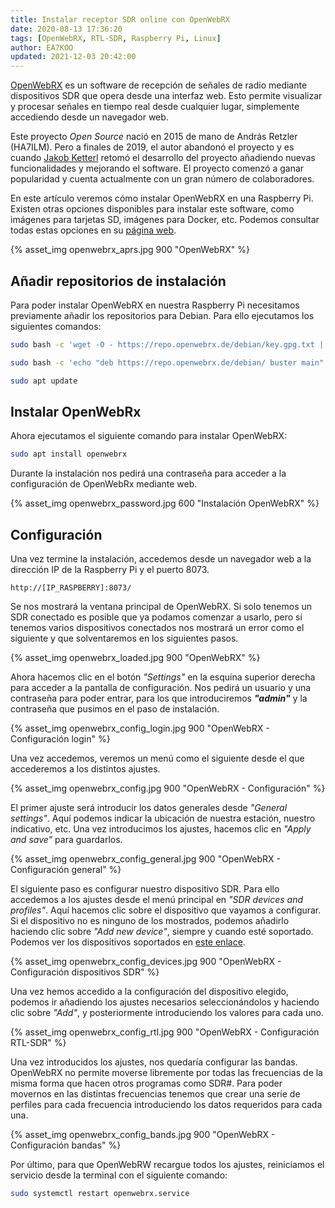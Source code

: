```yaml
---
title: Instalar receptor SDR online con OpenWebRX
date: 2020-08-13 17:36:20
tags: [OpenWebRX, RTL-SDR, Raspberry Pi, Linux]
author: EA7KOO
updated: 2021-12-03 20:42:00
---
```


[OpenWebRX](https://www.openwebrx.de/) es un software de recepción de señales de radio mediante dispositivos SDR que opera desde una interfaz web. Esto permite visualizar y procesar señales en tiempo real desde cualquier lugar, simplemente accediendo desde un navegador web.

Este proyecto _Open Source_ nació en 2015 de mano de András Retzler (HA7ILM). Pero a finales de 2019, el autor abandonó el proyecto y es cuando [Jakob Ketterl](https://github.com/jketterl) retomó el desarrollo del proyecto añadiendo nuevas funcionalidades y mejorando el software. El proyecto comenzó a ganar popularidad y cuenta actualmente con un gran número de colaboradores.

En este artículo veremos cómo instalar OpenWebRX en una Raspberry Pi. Existen otras opciones disponibles para instalar este software, como imágenes para tarjetas SD, imágenes para Docker, etc. Podemos consultar todas estas opciones en su [página web](https://www.openwebrx.de/).

<!-- more -->

{% asset_img openwebrx_aprs.jpg 900 "OpenWebRX" %}

## Añadir repositorios de instalación

Para poder instalar OpenWebRX en nuestra Raspberry Pi necesitamos previamente añadir los repositorios para Debian. Para ello ejecutamos los siguientes comandos:

```bash
sudo bash -c 'wget -O - https://repo.openwebrx.de/debian/key.gpg.txt | apt-key add'
```
```bash
sudo bash -c 'echo "deb https://repo.openwebrx.de/debian/ buster main" > /etc/apt/sources.list.d/openwebrx.list'
```
```bash
sudo apt update
```

## Instalar OpenWebRx

Ahora ejecutamos el siguiente comando para instalar OpenWebRX:

```bash
sudo apt install openwebrx
```

Durante la instalación nos pedirá una contraseña para acceder a la configuración de OpenWebRx mediante web.

{% asset_img openwebrx_password.jpg 600 "Instalación OpenWebRX" %}

## Configuración

Una vez termine la instalación, accedemos desde un navegador web a la dirección IP de la Raspberry Pi y el puerto 8073.
```
http://[IP_RASPBERRY]:8073/
```

Se nos mostrará la ventana principal de OpenWebRX. Si solo tenemos un SDR conectado es posible que ya podamos comenzar a usarlo, pero si tenemos varios dispositivos conectados nos mostrará un error como el siguiente y que solventaremos en los siguientes pasos.

{% asset_img openwebrx_loaded.jpg 900 "OpenWebRX" %}

Ahora hacemos clic en el botón _"Settings"_ en la esquina superior derecha para acceder a la pantalla de configuración. Nos pedirá un usuario y una contraseña para poder entrar, para los que introduciremos _**"admin"**_ y la contraseña que pusimos en el paso de instalación.

{% asset_img openwebrx_config_login.jpg 900 "OpenWebRX - Configuración login" %}

Una vez accedemos, veremos un menú como el siguiente desde el que accederemos a los distintos ajustes.

{% asset_img openwebrx_config.jpg 900 "OpenWebRX - Configuración" %}

El primer ajuste será introducir los datos generales desde _"General settings"_. Aquí podemos indicar la ubicación de nuestra estación, nuestro indicativo, etc. Una vez introducimos los ajustes, hacemos clic en _"Apply and save"_ para guardarlos.

{% asset_img openwebrx_config_general.jpg 900 "OpenWebRX - Configuración general" %}

El siguiente paso es configurar nuestro dispositivo SDR. Para ello accedemos a los ajustes desde el menú principal en _"SDR devices and profiles"_. Aquí hacemos clic sobre el dispositivo que vayamos a configurar. Si el dispositivo no es ninguno de los mostrados, podemos añadirlo haciendo clic sobre _"Add new device"_, siempre y cuando esté soportado. Podemos ver los dispositivos soportados en [este enlace](https://github.com/jketterl/openwebrx/wiki/Supported-Hardware).

{% asset_img openwebrx_config_devices.jpg 900 "OpenWebRX - Configuración dispositivos SDR" %}

Una vez hemos accedido a la configuración del dispositivo elegido, podemos ir añadiendo los ajustes necesarios seleccionándolos y haciendo clic sobre _"Add"_, y posteriormente introduciendo los valores para cada uno.

{% asset_img openwebrx_config_rtl.jpg 900 "OpenWebRX - Configuración RTL-SDR" %}

Una vez introducidos los ajustes, nos quedaría configurar las bandas. OpenWebRX no permite moverse libremente por todas las frecuencias de la misma forma que hacen otros programas como SDR#. Para poder movernos en las distintas frecuencias tenemos que crear una serie de perfiles para cada frecuencia introduciendo los datos requeridos para cada una.

{% asset_img openwebrx_config_bands.jpg 900 "OpenWebRX - Configuración bandas" %}

Por último, para que OpenWebRW recargue todos los ajustes, reiniciamos el servicio desde la terminal con el siguiente comando:

```bash
sudo systemctl restart openwebrx.service
```
